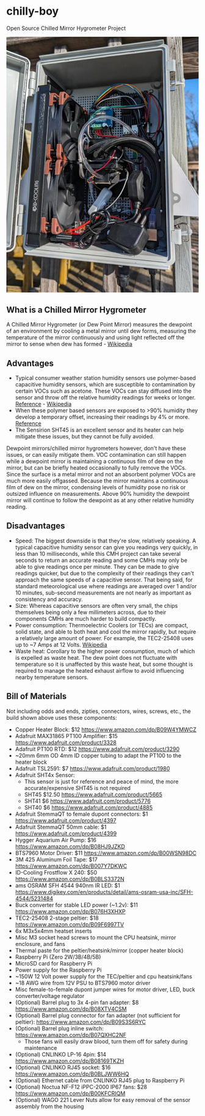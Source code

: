 # chilly-boy
Open Source Chilled Mirror Hygrometer Project

[![case](img/case-thumb.jpg)](img/case.jpg)

## What is a Chilled Mirror Hygrometer
A Chilled Mirror Hygrometer (or Dew Point Mirror) measures the dewpoint of an environment by cooling a metal mirror until dew forms, measuring the temperature of the mirror continuously and using light reflected off the mirror to sense when dew has formed - [Wikipedia](https://en.wikipedia.org/wiki/Hygrometer#Chilled_mirror_dew_point_hygrometer)

## Advantages
- Typical consumer weather station humidity sensors use polymer-based capacitive humidity sensors, which are susceptible to contamination by certain VOCs such as acetone. These VOCs can stay diffused into the sensor and throw off the relative humidity readings for weeks or longer. [Reference](https://sensirion.com/media/documents/FEE9F039/62459F54/Application_Note_Heater_Decontamination_SHT4xX.pdf) - [Wikipedia](https://en.wikipedia.org/wiki/Hygrometer#Capacitive)
- When these polymer based sensors are exposed to >90% humidity they develop a temporary offset, increasing their readings by 4% or more. [Reference](https://sensirion.com/media/documents/A88858C9/629626D4/Application_Note_Creep_Mitigation_SHT4x.pdf)
- The Sensirion SHT45 is an excellent sensor and its heater can help mitigate these issues, but they cannot be fully avoided.

Dewpoint mirrors/chilled mirror hygrometers however, don't have these issues, or can easily mitigate them. VOC contamination can still happen while a dewpoint mirror is maintaining a continuous film of dew on the mirror, but can be briefly heated occasionally to fully remove the VOCs. Since the surface is a metal mirror and not an absorbent polymer VOCs are much more easily offgassed. Because the mirror maintains a continuous film of dew on the mirror, condensing levels of humidity pose no risk or outsized influence on measurements. Above 90% humidity the dewpoint mirror will continue to follow the dewpoint as at any other relative humidity reading.

## Disadvantages
- Speed: The biggest downside is that they're slow, relatively speaking. A typical capacitive humidity sensor can give you readings very quickly, in less than 10 milliseconds, while this CMH project can take several seconds to return an accurate reading and some CMHs may only be able to give readings once per minute. They can be made to give readings quicker, but due to the complexity of their readings they can't approach the same speeds of a capacitive sensor. That being said, for standard meteorological use where readings are averaged over 1 and/or 10 minutes, sub-second measurements are not nearly as important as consistency and accuracy.
- Size: Whereas capacitive sensors are often very small, the chips themselves being only a few millimeters across, due to their components CMHs are much harder to build compactly.
- Power consumption: Thermoelectric Coolers (or TECs) are compact, solid state, and able to both heat and cool the mirror rapidly, but require a relatively large amount of power. For example, the TEC2-25408 uses up to ~7 Amps at 12 Volts. [Wikipedia](https://en.wikipedia.org/wiki/Thermoelectric_cooling)
- Waste heat: Corollary to the higher power consumption, much of which is expelled as waste heat. The dew point does not fluctuate with temperature so it is unaffected by this waste heat, but some thought is required to manage the heated exhaust airflow to avoid influencing nearby temperature sensors.

## Bill of Materials
Not including odds and ends, zipties, connectors, wires, screws, etc., the build shown above uses these components:
- Copper Heater Block: $12 https://www.amazon.com/dp/B09W4YMWCZ
- Adafruit MAX31865 PT100 Amplifier: $15 https://www.adafruit.com/product/3328
- Adafruit PT100 RTD: $12 https://www.adafruit.com/product/3290
- ~20mm 6mm OD 4mm ID copper tubing to adapt the PT100 to the heater block
- Adafruit TSL2591: $7 https://www.adafruit.com/product/1980
- Adafruit SHT4x Sensor:
    - This sensor is just for reference and peace of mind, the more accurate/expensive SHT45 is not required
    - SHT45 $12.50 https://www.adafruit.com/product/5665
    - SHT41 $6 https://www.adafruit.com/product/5776
    - SHT40 $6 https://www.adafruit.com/product/4885
- Adafruit StemmaQT to female dupont connectors: $1 https://www.adafruit.com/product/4397
- Adafruit StemmaQT 50mm cable: $1 https://www.adafruit.com/product/4399
- Hygger Aquarium Air Pump: $16 https://www.amazon.com/dp/B08HJ9JZKD
- BTS7960 Motor Driver: $11 https://www.amazon.com/dp/B00WSN98DC
- 3M 425 Aluminum Foil Tape: $17 https://www.amazon.com/dp/B007Y7DKWC
- ID-Cooling Frostflow X 240: $50 https://www.amazon.com/dp/B0BLS3372N
- ams OSRAM SFH 4544 940nm IR LED: $1 https://www.digikey.com/en/products/detail/ams-osram-usa-inc/SFH-4544/5231484
- Buck converter for stable LED power (~1.2v): $11 https://www.amazon.com/dp/B076H3XHXP
- TEC2-25408 2-stage peltier: $18 https://www.amazon.com/dp/B09F6997TV
- 6x M3x5x4mm heatset inserts
- Misc M3 socket head screws to mount the CPU heatsink, mirror enclosure, and fans
- Thermal paste for the peltier/heatsink/mirror (copper heater block)
- Raspberry Pi (Zero 2W/3B/4B/5B)
- MicroSD card for Raspberry Pi
- Power supply for the Raspberry Pi
- ~150W 12 Volt power supply for the TEC/peltier and cpu heatsink/fans
- ~18 AWG wire from 12V PSU to BTS7960 motor driver
- Misc female-to-female dupont jumper wires for motor driver, LED, buck converter/voltage regulator
- (Optional) Barrel plug to 3x 4-pin fan adapter: $8 https://www.amazon.com/dp/B08XTV4CSM
- (Optional) Barrel plug connector for fan adapter (not sufficient for peltier): https://www.amazon.com/dp/B09S3S6RYC
- (Optional) Barrel plug inline switch: https://www.amazon.com/dp/B07QXHC2NF
    - Those fans will easily draw blood, turn them off for safety during maintenance
- (Optional) CNLINKO LP-16 4pin: $14 https://www.amazon.com/dp/B08169TKZH
- (Optional) CNLINKO RJ45 socket: $16 https://www.amazon.com/dp/B0BLJWW6HQ
- (Optional) Ethernet cable from CNLINKO RJ45 plug to Raspberry Pi
- (Optional) Noctua NF-F12 iPPC-2000 IP67 fans: $28 https://www.amazon.com/dp/B00KFCRIQM
- (Optional) WAGO 221 Lever Nuts allow for easy removal of the sensor assembly from the housing
